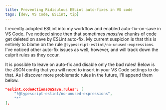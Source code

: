 ```yaml
---
title: Preventing Ridiculous ESLint auto-fixes in VS code
tags: [dev, VS Code, ESLint, tip]
---
```


I recently adopted ESLint into my workflow and enabled auto-fix-on-save in VS Code. I've noticed since then that sometimes _massive_ chunks of code get deleted on save by ESLint auto-fix. My current suspicion is that this is entirely to blame on the rule `@typescript-eslint/no-unused-expressions`. I've noticed other auto-fix issues as well, however, and will track down the culprit rules as they occur.

It is possible to leave on auto-fix and disable only the bad rules! Below is the JSON config that you will need to insert in your VS Code settings to do that. As I discover more problematic rules in the future, I'll append them below.

```json
"eslint.codeActionsOnSave.rules": [
    "!@typescript-eslint/no-unused-expressions",
    "*"
],
```
